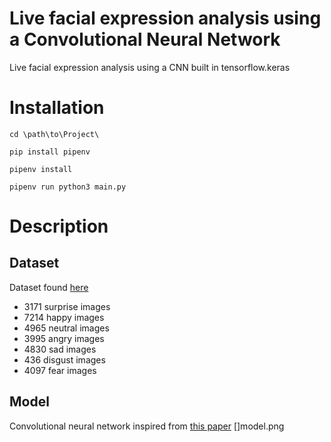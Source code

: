 # Live facial expression analysis using a Convolutional Neural Network
Live facial expression analysis using a CNN built in tensorflow.keras

# Installation
`cd \path\to\Project\`

`pip install pipenv`

`pipenv install`

`pipenv run python3 main.py`


# Description

## Dataset
Dataset found [here](https://www.kaggle.com/c/challenges-in-representation-learning-facial-expression-recognition-challenge/data)


* 3171 surprise images
* 7214 happy images
* 4965 neutral images
* 3995 angry images
* 4830 sad images
* 436 disgust images
* 4097 fear images

## Model

Convolutional neural network inspired from [this paper](https://arxiv.org/pdf/1307.0414.pdf)
[]model.png

